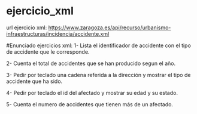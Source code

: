 # ejercicio_xml

url ejercicio xml: https://www.zaragoza.es/api/recurso/urbanismo-infraestructuras/incidencia/accidente.xml

#Enunciado ejercicios xml:
1- Lista el identificador de accidente con el tipo de accidente que le corresponde.

2- Cuenta el total de accidentes que se han producido segun el año.

3- Pedir por teclado una cadena referida a la dirección y mostrar el tipo de accidente que ha sido.

4- Pedir por teclado el id del afectado y mostrar su edad y su estado.
 
5- Cuenta el numero de accidentes que tienen más de un afectado.
